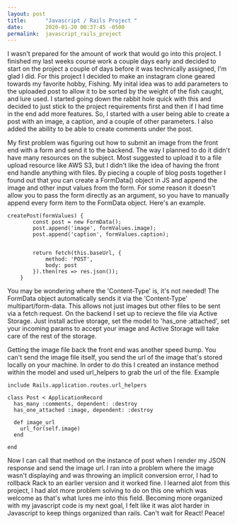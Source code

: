 ```yaml
---
layout: post
title:      "Javascript / Rails Project "
date:       2020-01-20 00:37:45 -0500
permalink:  javascript_rails_project
---
```



I wasn't prepared for the amount of work that would go into this project. I finished my last weeks course work a couple days early and decided to start on the project a couple of days before it was technically assigned, I'm glad I did. 
For this project I decided to make an instagram clone geared towards my favorite hobby, Fishing. My inital idea was to add parameters to the uploaded post to allow it to be sorted by the weight of the fish caught, and lure used. I started going down the rabbit hole quick with this and decided to just stick to the project requirements first and then if I had time in the end add more features. So, I started with a user being able to create a post with an image, a caption, and a couple of other parameters. I also added the ability to be able to create comments under the post. 

My first problem was figuring out how to submit an image from the front end with a form and send it to the backend. The way I planned to do it didn't have many resources on the subject. Most suggested to upload it to a file upload resource like AWS S3, but I didn't like the idea of having the front end handle anything with files. By piecing a couple of blog posts together I found out that you can create a FormData() object in JS and append the image and other input values from the form. For some reason it doesn't allow you to pass the form directly as an argument, so you have to manually append every form item to the FormData object. Here's an example. 

```
createPost(formValues) {
		const post = new FormData();
		post.append('image', formValues.image);
		post.append('caption', formValues.caption);

		
		return fetch(this.baseUrl, {
			method: 'POST',
			body: post
		}).then(res => res.json());
	}
```

You may be wondering where the 'Content-Type' is, it's not needed! The FormData object automatically sends it via the 'Content-Type' multipart/form-data. This allows not just images but other files to be sent via a fetch request. On the backend I set up to recieve the file via Active Storage. Just install active storage, set the model to 'has_one :attached', set your incoming params to accept your image and Active Storage will take care of the rest of the storage. 

Getting the image file back the front end was another speed bump. You can't send the image file itself, you send the url of the image that's stored locally on your machine. In order to do this I created an instance method within the model and used url_helpers to grab the url of the file. Example

```
include Rails.application.routes.url_helpers

class Post < ApplicationRecord
  has_many :comments, dependent: :destroy
  has_one_attached :image, dependent: :destroy
  
  def image_url
    url_for(self.image)
  end

end
```

Now I can call that method on the instance of post when I render my JSON response and send the image url. I ran into a problem where the image wasn't displaying and was throwing an implicit conversion error, I had to rollback Rack to an earlier version and it worked fine.  I learned alot from this project, I had alot more problem solving to do on this one which was welcome as that's what lures me into this field. Becoming more organized with my javascript code is my next goal, I felt like it was alot harder in Javascript to keep things organized than rails. Can't wait for React! Peace!
